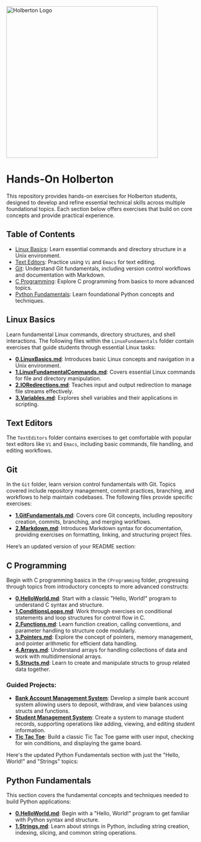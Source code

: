 <img src="https://ml.globenewswire.com/Resource/Download/a08e6c28-55be-44c8-8461-03544f094b38" alt="Holberton Logo" width="400"/>

# Hands-On Holberton

This repository provides hands-on exercises for Holberton students, designed to develop and refine essential technical skills across multiple foundational topics. Each section below offers exercises that build on core concepts and provide practical experience.

## Table of Contents

- [Linux Basics](#linux-basics): Learn essential commands and directory structure in a Unix environment.
- [Text Editors](#text-editors): Practice using `Vi` and `Emacs` for text editing.
- [Git](#git): Understand Git fundamentals, including version control workflows and documentation with Markdown.
- [C Programming](#c-programming): Explore C programming from basics to more advanced topics.
- [Python Fundamentals](#python-programming): Learn foundational Python concepts and techniques.


## Linux Basics

Learn fundamental Linux commands, directory structures, and shell interactions. The following files within the `LinuxFundamentals` folder contain exercises that guide students through essential Linux tasks:

- **[0.LinuxBasics.md](LinuxFundamentals/0.LinuxBasics.md)**: Introduces basic Linux concepts and navigation in a Unix environment.
- **[1.LinuxFundamentalCommands.md](LinuxFundamentals/1.LinuxFundamentalCommands.md)**: Covers essential Linux commands for file and directory manipulation.
- **[2.IORedirections.md](LinuxFundamentals/2.IORedirections.md)**: Teaches input and output redirection to manage file streams effectively.
- **[3.Variables.md](LinuxFundamentals/3.Variables.md)**: Explores shell variables and their applications in scripting.

## Text Editors

The `TextEditors` folder contains exercises to get comfortable with popular text editors like `Vi` and `Emacs`, including basic commands, file handling, and editing workflows.

## Git

In the `Git` folder, learn version control fundamentals with Git. Topics covered include repository management, commit practices, branching, and workflows to help maintain codebases. The following files provide specific exercises:

- **[1.GitFundamentals.md](Git/1.GitFundamentals.md)**: Covers core Git concepts, including repository creation, commits, branching, and merging workflows.
- **[2.Markdown.md](Git/2.Markdown.md)**: Introduces Markdown syntax for documentation, providing exercises on formatting, linking, and structuring project files.

Here’s an updated version of your README section:

## C Programming

Begin with C programming basics in the `CProgramming` folder, progressing through topics from introductory concepts to more advanced constructs:

- **[0.HelloWorld.md](CProgramming/0.HelloWorld.md)**: Start with a classic "Hello, World!" program to understand C syntax and structure.
- **[1.ConditionsLoops.md](CProgramming/1.ConditionsLoops.md)**: Work through exercises on conditional statements and loop structures for control flow in C.
- **[2.Functions.md](CProgramming/2.Functions.md)**: Learn function creation, calling conventions, and parameter handling to structure code modularly.
- **[3.Pointers.md](CProgramming/3.Pointers.md)**: Explore the concept of pointers, memory management, and pointer arithmetic for efficient data handling.
- **[4.Arrays.md](CProgramming/4.Arrays.md)**: Understand arrays for handling collections of data and work with multidimensional arrays.
- **[5.Structs.md](CProgramming/5.Structs.md)**: Learn to create and manipulate structs to group related data together.

### Guided Projects:
- **[Bank Account Management System](GuidedProject-BankAccountManagementSystem.md)**: Develop a simple bank account system allowing users to deposit, withdraw, and view balances using structs and functions.
- **[Student Management System](CProgramming/GuidedProject-StudentManagementSystem.md)**: Create a system to manage student records, supporting operations like adding, viewing, and editing student information.
- **[Tic Tac Toe](CProgramming/GuidedProject-TicTacToe.md)**: Build a classic Tic Tac Toe game with user input, checking for win conditions, and displaying the game board.

Here's the updated Python Fundamentals section with just the "Hello, World!" and "Strings" topics:

## Python Fundamentals

This section covers the fundamental concepts and techniques needed to build Python applications:

- **[0.HelloWorld.md](PythonProgramming/0.HelloWorld.md)**: Begin with a "Hello, World!" program to get familiar with Python syntax and structure.
- **[1.Strings.md](PythonProgramming/1.Strings.md)**: Learn about strings in Python, including string creation, indexing, slicing, and common string operations.

